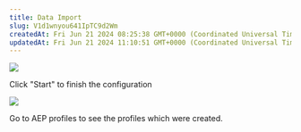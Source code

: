 ```yaml
---
title: Data Import
slug: V1d1wnyou641IpTC9d2Wm
createdAt: Fri Jun 21 2024 08:25:38 GMT+0000 (Coordinated Universal Time)
updatedAt: Fri Jun 21 2024 11:10:51 GMT+0000 (Coordinated Universal Time)
---
```




![](../../assets/PHIGP103MKzTdsMrREwIQ_screenshot-2024-06-21-at-163928.png)

Click "Start" to finish the configuration

![](../../assets/dD4hMuulthuBqQB-OSwwI_screenshot-2024-06-21-at-164012.png)

Go to AEP profiles to see the profiles which were created.





